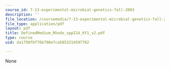 ```yaml
---
course_id: 7-13-experimental-microbial-genetics-fall-2003
description: ''
file_location: /coursemedia/7-13-experimental-microbial-genetics-fall-2003/da1750fbf76b790e7ca5853214597782_DefinedMedium_Rhodo_sppI24_KY1_v2.pdf
file_type: application/pdf
layout: pdf
title: DefinedMedium_Rhodo_sppI24_KY1_v2.pdf
type: course
uid: da1750fbf76b790e7ca5853214597782

---
```

None